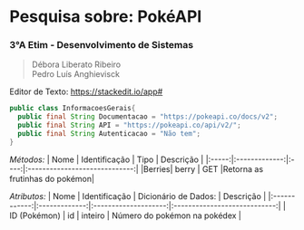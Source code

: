 
# Pesquisa sobre: PokéAPI
### 3°A Etim - Desenvolvimento de Sistemas
> Débora Liberato Ribeiro <br>
> Pedro Luís Anghievisck

Editor de Texto: https://stackedit.io/app#

```java
public class InformacoesGerais{
  public final String Documentacao = "https://pokeapi.co/docs/v2"; 
  public final String API = "https://pokeapi.co/api/v2/";
  public final String Autenticacao = "Não tem";
}
```


*Métodos:*
|  Nome | Identificação | Tipo |           Descrição           |
|:-----:|:-------------:|:----:|:-----------------------------:|
|Berries|     berry     |  GET |Retorna as frutinhas do pokémon|

*Atributos:*
|     Nome     | Identificação | Dicionário de Dados: |           Descrição          |
|:------------:|:-------------:|:--------------------:|:----------------------------:|
| ID (Pokémon) |       id      |        inteiro       | Número do pokémon na pokédex |
